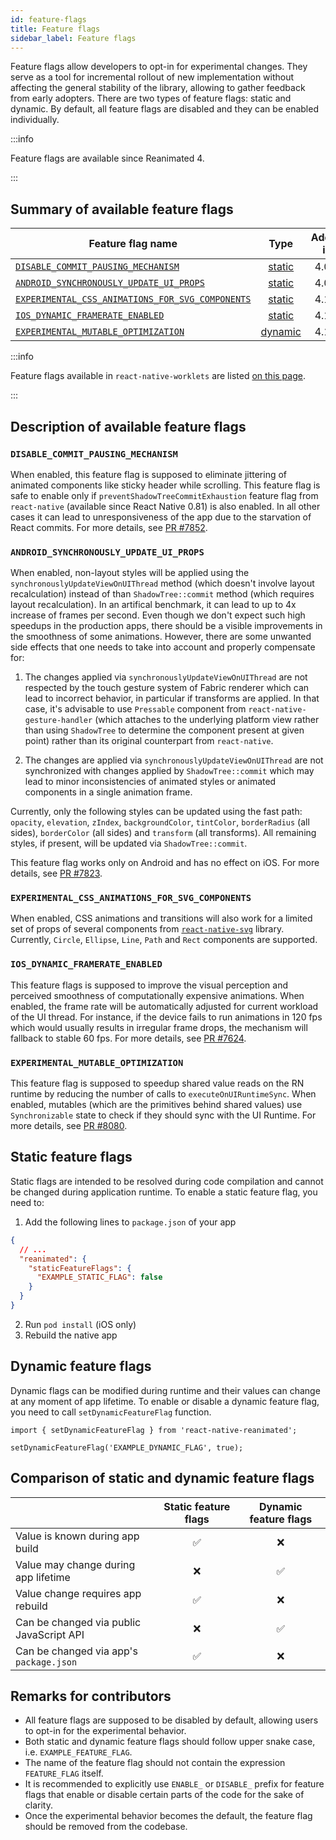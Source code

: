 ```yaml
---
id: feature-flags
title: Feature flags
sidebar_label: Feature flags
---
```


Feature flags allow developers to opt-in for experimental changes. They serve as a tool for incremental rollout of new implementation without affecting the general stability of the library, allowing to gather feedback from early adopters. There are two types of feature flags: static and dynamic. By default, all feature flags are disabled and they can be enabled individually.

:::info

Feature flags are available since Reanimated 4.

:::

## Summary of available feature flags

| Feature flag name                                                                                   |               Type                | Added in | Removed in | Default value |
| --------------------------------------------------------------------------------------------------- | :-------------------------------: | :------: | :--------: | :-----------: |
| [`DISABLE_COMMIT_PAUSING_MECHANISM`](#disable_commit_pausing_mechanism)                             |  [static](#static-feature-flags)  |  4.0.0   |  &ndash;   |    `false`    |
| [`ANDROID_SYNCHRONOUSLY_UPDATE_UI_PROPS`](#android_synchronously_update_ui_props)                   |  [static](#static-feature-flags)  |  4.0.0   |  &ndash;   |    `false`    |
| [`EXPERIMENTAL_CSS_ANIMATIONS_FOR_SVG_COMPONENTS`](#experimental_css_animations_for_svg_components) |  [static](#static-feature-flags)  |  4.1.0   |  &ndash;   |    `false`    |
| [`IOS_DYNAMIC_FRAMERATE_ENABLED`](#ios_dynamic_framerate_enabled)                                   |  [static](#static-feature-flags)  |  4.1.0   |  &ndash;   |    `true`     |
| [`EXPERIMENTAL_MUTABLE_OPTIMIZATION`](#experimental_mutable_optimization)                           | [dynamic](#dynamic-feature-flags) |  4.1.0   |  &ndash;   |    `false`    |

:::info

Feature flags available in `react-native-worklets` are listed [on this page](https://docs.swmansion.com/react-native-worklets/docs/guides/feature-flags).

:::

## Description of available feature flags

### `DISABLE_COMMIT_PAUSING_MECHANISM`

When enabled, this feature flag is supposed to eliminate jittering of animated components like sticky header while scrolling. This feature flag is safe to enable only if `preventShadowTreeCommitExhaustion` feature flag from `react-native` (available since React Native 0.81) is also enabled. In all other cases it can lead to unresponsiveness of the app due to the starvation of React commits. For more details, see [PR #7852](https://github.com/software-mansion/react-native-reanimated/pull/7852).

### `ANDROID_SYNCHRONOUSLY_UPDATE_UI_PROPS`

When enabled, non-layout styles will be applied using the `synchronouslyUpdateViewOnUIThread` method (which doesn't involve layout recalculation) instead of than `ShadowTree::commit` method (which requires layout recalculation). In an artifical benchmark, it can lead to up to 4x increase of frames per second. Even though we don't expect such high speedups in the production apps, there should be a visible improvements in the smoothness of some animations. However, there are some unwanted side effects that one needs to take into account and properly compensate for:

1. The changes applied via `synchronouslyUpdateViewOnUIThread` are not respected by the touch gesture system of Fabric renderer which can lead to incorrect behavior, in particular if transforms are applied. In that case, it's advisable to use `Pressable` component from `react-native-gesture-handler` (which attaches to the underlying platform view rather than using `ShadowTree` to determine the component present at given point) rather than its original counterpart from `react-native`.

2. The changes are applied via `synchronouslyUpdateViewOnUIThread` are not synchronized with changes applied by `ShadowTree::commit` which may lead to minor inconsistencies of animated styles or animated components in a single animation frame.

Currently, only the following styles can be updated using the fast path: `opacity`, `elevation`, `zIndex`, `backgroundColor`, `tintColor`, `borderRadius` (all sides), `borderColor` (all sides) and `transform` (all transforms). All remaining styles, if present, will be updated via `ShadowTree::commit`.

This feature flag works only on Android and has no effect on iOS. For more details, see [PR #7823](https://github.com/software-mansion/react-native-reanimated/pull/7823).

### `EXPERIMENTAL_CSS_ANIMATIONS_FOR_SVG_COMPONENTS`

When enabled, CSS animations and transitions will also work for a limited set of props of several components from [`react-native-svg`](https://github.com/software-mansion/react-native-svg) library. Currently, `Circle`, `Ellipse`, `Line`, `Path` and `Rect` components are supported.

### `IOS_DYNAMIC_FRAMERATE_ENABLED`

This feature flags is supposed to improve the visual perception and perceived smoothness of computationally expensive animations. When enabled, the frame rate will be automatically adjusted for current workload of the UI thread. For instance, if the device fails to run animations in 120 fps which would usually results in irregular frame drops, the mechanism will fallback to stable 60 fps. For more details, see [PR #7624](https://github.com/software-mansion/react-native-reanimated/pull/7624).

### `EXPERIMENTAL_MUTABLE_OPTIMIZATION`

This feature flag is supposed to speedup shared value reads on the RN runtime by reducing the number of calls to `executeOnUIRuntimeSync`. When enabled, mutables (which are the primitives behind shared values) use `Synchronizable` state to check if they should sync with the UI Runtime. For more details, see [PR #8080](https://github.com/software-mansion/react-native-reanimated/pull/8080).

## Static feature flags

Static flags are intended to be resolved during code compilation and cannot be changed during application runtime. To enable a static feature flag, you need to:

1. Add the following lines to `package.json` of your app

```json
{
  // ...
  "reanimated": {
    "staticFeatureFlags": {
      "EXAMPLE_STATIC_FLAG": false
    }
  }
}
```

2. Run `pod install` (iOS only)
3. Rebuild the native app

## Dynamic feature flags

Dynamic flags can be modified during runtime and their values can change at any moment of app lifetime. To enable or disable a dynamic feature flag, you need to call `setDynamicFeatureFlag` function.

```tsx
import { setDynamicFeatureFlag } from 'react-native-reanimated';

setDynamicFeatureFlag('EXAMPLE_DYNAMIC_FLAG', true);
```

## Comparison of static and dynamic feature flags

|                                          | Static feature flags | Dynamic feature flags |
| ---------------------------------------- | :------------------: | :-------------------: |
| Value is known during app build          |          ✅          |          ❌           |
| Value may change during app lifetime     |          ❌          |          ✅           |
| Value change requires app rebuild        |          ✅          |          ❌           |
| Can be changed via public JavaScript API |          ❌          |          ✅           |
| Can be changed via app's `package.json`  |          ✅          |          ❌           |

## Remarks for contributors

- All feature flags are supposed to be disabled by default, allowing users to opt-in for the experimental behavior.
- Both static and dynamic feature flags should follow upper snake case, i.e. `EXAMPLE_FEATURE_FLAG`.
- The name of the feature flag should not contain the expression `FEATURE_FLAG` itself.
- It is recommended to explicitly use `ENABLE_` or `DISABLE_` prefix for feature flags that enable or disable certain parts of the code for the sake of clarity.
- Once the experimental behavior becomes the default, the feature flag should be removed from the codebase.
